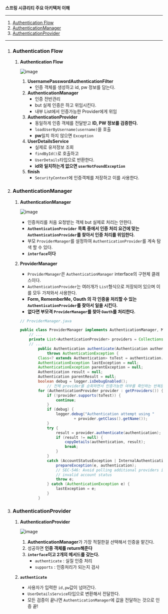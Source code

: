 **스프링 시큐리티 주요 아키텍처 이해**

----

1. [Authentication Flow](#Authentication-Flow)
2. [AuthenticationManager](#AuthenticationManager)
3. [AuthenticationProvider](#AuthenticationProvider)

---

1. ### Authentication Flow

	1. **Authentication Flow**

		![image](https://user-images.githubusercontent.com/52272332/110454160-414aa880-810a-11eb-88ea-6fcf237cd768.png)

		1. **UsernamePasswordAuthenticationFilter**
			* 인증 객체를 생성하고 id, pw 정보를 담는다.
		2. **AuthenticationManager**
			* 인증 전반관리
			* but 실제 인증은 하고 위임시킨다.
			* 내부 List에서 인증가능한 Provider에게 위임
		3. **AuthenticationProvider**
			* 동일하게 인증 객체를 전달받고 **ID, PW 정보를 검증한다.**
			* `loadUserByUsername(username)`을 호출
			* **pw**일치 하지 않으면 `Exception`
		4. **UserDetailsService**
			* 실제로 유저정보 조회
			* `findById()`로 호출하고
			* `UserDetails`타입으로 반환한다.
			* **id와 일치하는게 없으면 `userNotFoundException`**
		5. **finish**
			* `SecurityContext`에 인증객체를 저장하고 이를 사용한다.

2. ### AuthenticationManager

	1. **AuthenticationManager**

		![image](https://user-images.githubusercontent.com/52272332/110458152-c3d56700-810e-11eb-8809-0e724edade60.png)

		* 인증처리를 처음 요청받는 객체 but 실제로 처리는 안한다. 
		* **`AuthenticationProvider` 목록 중에서 인증 처리 요건에 맞는 `AuthenticationProvider`를 찾아서 인증 처리를 위임한다.**
		* 부모 `ProviderManager`를 설정하여 `AuthenticationProvider`를 계속 탐색 할 수 있다. 
		* **`interface`이다**

	2. **ProviderManager**

		* `ProviderManager`은 `AuthenticationManager` interface의 구현체 클래스이다.
		* `AuthenticationProvider`는 여러개가 `List`형식으로 저장되어 있으며 이를 모두 가져와서 사용한다.
		* **Form, RememberMe, Oauth 의 각 인증을 처리할 수 있는 `AuthenticationProvider`를 찾아서 일을 시킨다.**
		* **없다면 부모격 `ProviderManager`를 찾아 `Oauth`를 처리한다.**

		```java
		// ProviderManager.java
		
		public class ProviderManager implements AuthenticationManager, MessageSourceAware, InitializingBean {
			// ...
			private List<AuthenticationProvider> providers = Collections.emptyList();
			// ...
		    	public Authentication authenticate(Authentication authentication)
					throws AuthenticationException {
				Class<? extends Authentication> toTest = authentication.getClass();
				AuthenticationException lastException = null;
				AuthenticationException parentException = null;
				Authentication result = null;
				Authentication parentResult = null;
				boolean debug = logger.isDebugEnabled();
		            // 전체 provider를 순회하면서 인증가능한 여부를 확인하는 반복문 
		        for (AuthenticationProvider provider : getProviders()) {
					if (!provider.supports(toTest)) {
						continue;
					}
					if (debug) {
						logger.debug("Authentication attempt using "
								+ provider.getClass().getName());
					}
					try {
						result = provider.authenticate(authentication);
						if (result != null) {
							copyDetails(authentication, result);
							break;
						}
					}
					catch (AccountStatusException | InternalAuthenticationServiceException e) {
						prepareException(e, authentication);
						// SEC-546: Avoid polling additional providers if auth failure is due to
						// invalid account status
						throw e;
					} catch (AuthenticationException e) {
						lastException = e;
					}
				}
		```

3. ### AuthenticationProvider

	1. **AuthenticationProvider**

		![image](https://user-images.githubusercontent.com/52272332/110739812-411aec00-8275-11eb-802b-ab3fdb18f4a0.png)

		1. **AuthenticationManager**가 가장 적절한걸 선택해서 인증을 맡긴다.
		2. 성공하면 **인증 객체를 return해준다**
		3. **`interface`이고 2개의 메서드를 갖는다.**
			* `authenticate` : 실질 인증 처리
			* `supports` : 인증처리가 되는지 검사

	2. **`authenticate`**

		* 사용자가 입력한 `id,pw`값이 넘어간다.
		* `UserDetailsService`타입으로 변환해서 전달한다.
		* 모든 검증이 끝나면 `AuthenticationManager`에 값을 전달하는 것으로 인증 끝!